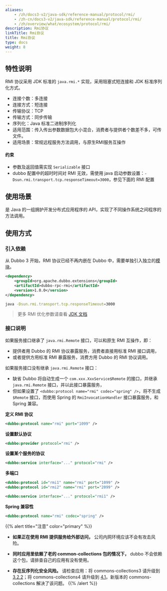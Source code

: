 ```yaml
---
aliases:
    - /zh/docs3-v2/java-sdk/reference-manual/protocol/rmi/
    - /zh-cn/docs3-v2/java-sdk/reference-manual/protocol/rmi/
    - /zh/overview/what/ecosystem/protocol/rmi/
description: Rmi协议
linkTitle: Rmi协议
title: Rmi协议
type: docs
weight: 8
---
```







## 特性说明
RMI 协议采用 JDK 标准的 `java.rmi.*` 实现，采用阻塞式短连接和 JDK 标准序列化方式。

* 连接个数：多连接
* 连接方式：短连接
* 传输协议：TCP
* 传输方式：同步传输
* 序列化：Java 标准二进制序列化
* 适用范围：传入传出参数数据包大小混合，消费者与提供者个数差不多，可传文件。
* 适用场景：常规远程服务方法调用，与原生RMI服务互操作

#### 约束

* 参数及返回值需实现 `Serializable` 接口
* dubbo 配置中的超时时间对 RMI 无效，需使用 java 启动参数设置：`-Dsun.rmi.transport.tcp.responseTimeout=3000`，参见下面的 RMI 配置


## 使用场景

是 Java 的一组拥护开发分布式应用程序的 API，实现了不同操作系统之间程序的方法调用。

## 使用方式

### 引入依赖

从 Dubbo 3 开始，RMI 协议已经不再内嵌在 Dubbo 中，需要单独引入独立的[模块](/zh-cn/download/spi-extensions/#dubbo-rpc)。
```xml
<dependency>
    <groupId>org.apache.dubbo.extensions</groupId>
    <artifactId>dubbo-rpc-rmi</artifactId>
    <version>1.0.0</version>
</dependency>
```

```sh
java -Dsun.rmi.transport.tcp.responseTimeout=3000
```
> 更多 RMI 优化参数请查看 [JDK 文档](https://docs.oracle.com/javase/6/docs/technotes/guides/rmi/sunrmiproperties.html)

### 接口说明
如果服务接口继承了 `java.rmi.Remote` 接口，可以和原生 RMI 互操作，即：

* 提供者用 Dubbo 的 RMI 协议暴露服务，消费者直接用标准 RMI 接口调用，
* 或者提供方用标准 RMI 暴露服务，消费方用 Dubbo 的 RMI 协议调用。

如果服务接口没有继承 `java.rmi.Remote` 接口：

* 缺省 Dubbo 将自动生成一个 `com.xxx.XxxService$Remote` 的接口，并继承 `java.rmi.Remote` 接口，并以此接口暴露服务，
* 但如果设置了 `<dubbo:protocol name="rmi" codec="spring" />`，将不生成 `$Remote` 接口，而使用 Spring 的 `RmiInvocationHandler` 接口暴露服务，和 Spring 兼容。

**定义 RMI 协议**

```xml
<dubbo:protocol name="rmi" port="1099" />
```

**设置默认协议**

```xml
<dubbo:provider protocol="rmi" />
```

**设置某个服务的协议**

```xml
<dubbo:service interface="..." protocol="rmi" />
```

**多端口**

```xml
<dubbo:protocol id="rmi1" name="rmi" port="1099" />
<dubbo:protocol id="rmi2" name="rmi" port="2099" />

<dubbo:service interface="..." protocol="rmi1" />
```

**Spring 兼容性**

```xml
<dubbo:protocol name="rmi" codec="spring" />
```

{{% alert title="注意" color="primary" %}}
- **如果正在使用 RMI 提供服务给外部访问，** 公司内网环境应该不会有攻击风险。

- **同时应用里依赖了老的 common-collections 包的情况下，** dubbo 不会依赖这个包，请排查自己的应用有没有使用。

- **存在反序列化安全风险。** 请检查应用：将 commons-collections3 请升级到 [3.2.2](https://commons.apache.org/proper/commons-collections/release_3_2_2.html)；将 commons-collections4 请升级到 [4.1](https://commons.apache.org/proper/commons-collections/release_4_1.html)。新版本的 commons-collections 解决了该问题。
{{% /alert %}}
